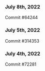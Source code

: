 ### July 8th, 2022

Commit #64244

### July 5th, 2022

Commit #314353


### July 4th, 2022

Commit #72281
